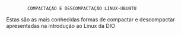             COMPACTAÇÃO E DESCOMPACTAÇÃO LINUX-UBUNTU                           
  Estas são as mais conhecidas formas de compactar e descompactar 
  apresentadas na introdução ao Linux da DIO
